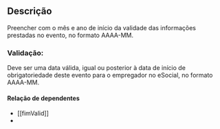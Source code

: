 ## Descrição
Preencher com o mês e ano de início da validade das informações prestadas no evento, no formato AAAA-MM.
### Validação: 
Deve ser uma data válida, igual ou posterior à data de início de obrigatoriedade deste evento para o empregador no eSocial, no formato AAAA-MM.

#### Relação de dependentes
- [[fimValid]]
- 
